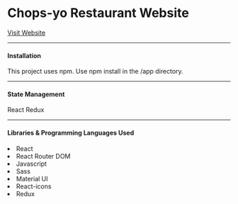 <h1>Chops-yo Restaurant Website</h1>
<a href="https://chops.netlify.app/">Visit Website</a>
<hr/>
<h4>Installation</h4>
<p>This project uses npm. Use npm install in the /app directory.</p>
<hr/>
<h4>State Management</h4>
<p>React Redux</p>
<hr/>
<h4>Libraries & Programming Languages Used</h4>
<li>React</li>
<li>React Router DOM</li>
<li>Javascript</li>
<li>Sass</li>
<li>Material UI</li>
<li>React-icons</li>
<li>Redux</li>





